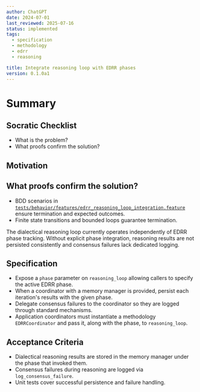 ```yaml
---
author: ChatGPT
date: 2024-07-01
last_reviewed: 2025-07-16
status: implemented
tags:
  - specification
  - methodology
  - edrr
  - reasoning

title: Integrate reasoning loop with EDRR phases
version: 0.1.0a1
---
```


# Summary

## Socratic Checklist
- What is the problem?
- What proofs confirm the solution?

## Motivation

## What proofs confirm the solution?
- BDD scenarios in [`tests/behavior/features/edrr_reasoning_loop_integration.feature`](../../tests/behavior/features/edrr_reasoning_loop_integration.feature) ensure termination and expected outcomes.
- Finite state transitions and bounded loops guarantee termination.

The dialectical reasoning loop currently operates independently of EDRR phase tracking. Without explicit phase integration, reasoning results are not persisted consistently and consensus failures lack dedicated logging.

## Specification
- Expose a `phase` parameter on `reasoning_loop` allowing callers to specify the active EDRR phase.
- When a coordinator with a memory manager is provided, persist each iteration's results with the given phase.
- Delegate consensus failures to the coordinator so they are logged through standard mechanisms.
- Application coordinators must instantiate a methodology `EDRRCoordinator` and pass it, along with the phase, to `reasoning_loop`.

## Acceptance Criteria
- Dialectical reasoning results are stored in the memory manager under the phase that invoked them.
- Consensus failures during reasoning are logged via `log_consensus_failure`.
- Unit tests cover successful persistence and failure handling.
